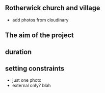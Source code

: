 ## Rotherwick church and village
- add photos from cloudinary

## The aim of the project
## duration
## setting constraints
- just one photo
- external only?
blah